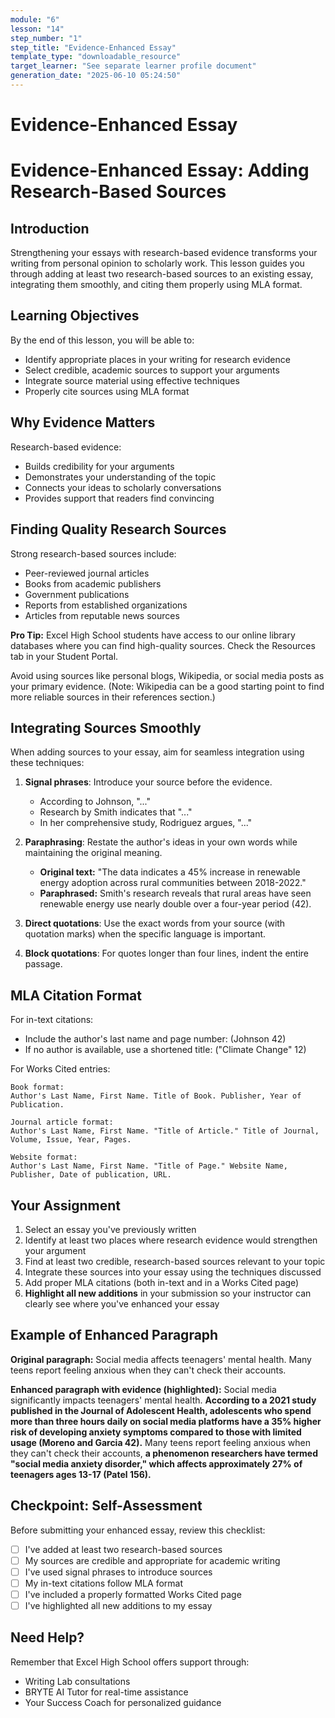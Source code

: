 ```yaml
---
module: "6"
lesson: "14"
step_number: "1"
step_title: "Evidence-Enhanced Essay"
template_type: "downloadable_resource"
target_learner: "See separate learner profile document"
generation_date: "2025-06-10 05:24:50"
---
```


# Evidence-Enhanced Essay

# Evidence-Enhanced Essay: Adding Research-Based Sources

## Introduction
Strengthening your essays with research-based evidence transforms your writing from personal opinion to scholarly work. This lesson guides you through adding at least two research-based sources to an existing essay, integrating them smoothly, and citing them properly using MLA format.

## Learning Objectives
By the end of this lesson, you will be able to:
- Identify appropriate places in your writing for research evidence
- Select credible, academic sources to support your arguments
- Integrate source material using effective techniques
- Properly cite sources using MLA format

## Why Evidence Matters
Research-based evidence:
- Builds credibility for your arguments
- Demonstrates your understanding of the topic
- Connects your ideas to scholarly conversations
- Provides support that readers find convincing

## Finding Quality Research Sources
Strong research-based sources include:
- Peer-reviewed journal articles
- Books from academic publishers
- Government publications
- Reports from established organizations
- Articles from reputable news sources

**Pro Tip:** Excel High School students have access to our online library databases where you can find high-quality sources. Check the Resources tab in your Student Portal.

Avoid using sources like personal blogs, Wikipedia, or social media posts as your primary evidence. (Note: Wikipedia can be a good starting point to find more reliable sources in their references section.)

## Integrating Sources Smoothly
When adding sources to your essay, aim for seamless integration using these techniques:

1. **Signal phrases**: Introduce your source before the evidence.
   - According to Johnson, "..."
   - Research by Smith indicates that "..."
   - In her comprehensive study, Rodriguez argues, "..."

2. **Paraphrasing**: Restate the author's ideas in your own words while maintaining the original meaning.
   - **Original text:** "The data indicates a 45% increase in renewable energy adoption across rural communities between 2018-2022."
   - **Paraphrased:** Smith's research reveals that rural areas have seen renewable energy use nearly double over a four-year period (42).

3. **Direct quotations**: Use the exact words from your source (with quotation marks) when the specific language is important.

4. **Block quotations**: For quotes longer than four lines, indent the entire passage.

## MLA Citation Format
For in-text citations:
- Include the author's last name and page number: (Johnson 42)
- If no author is available, use a shortened title: ("Climate Change" 12)

For Works Cited entries:
```
Book format:
Author's Last Name, First Name. Title of Book. Publisher, Year of Publication.

Journal article format:
Author's Last Name, First Name. "Title of Article." Title of Journal, Volume, Issue, Year, Pages.

Website format:
Author's Last Name, First Name. "Title of Page." Website Name, Publisher, Date of publication, URL.
```

## Your Assignment
1. Select an essay you've previously written
2. Identify at least two places where research evidence would strengthen your argument
3. Find at least two credible, research-based sources relevant to your topic
4. Integrate these sources into your essay using the techniques discussed
5. Add proper MLA citations (both in-text and in a Works Cited page)
6. **Highlight all new additions** in your submission so your instructor can clearly see where you've enhanced your essay

## Example of Enhanced Paragraph

**Original paragraph:**
Social media affects teenagers' mental health. Many teens report feeling anxious when they can't check their accounts.

**Enhanced paragraph with evidence (highlighted):**
Social media significantly impacts teenagers' mental health. **According to a 2021 study published in the Journal of Adolescent Health, adolescents who spend more than three hours daily on social media platforms have a 35% higher risk of developing anxiety symptoms compared to those with limited usage (Moreno and Garcia 42).** Many teens report feeling anxious when they can't check their accounts, **a phenomenon researchers have termed "social media anxiety disorder," which affects approximately 27% of teenagers ages 13-17 (Patel 156).**

## Checkpoint: Self-Assessment
Before submitting your enhanced essay, review this checklist:
- [ ] I've added at least two research-based sources
- [ ] My sources are credible and appropriate for academic writing
- [ ] I've used signal phrases to introduce sources
- [ ] My in-text citations follow MLA format
- [ ] I've included a properly formatted Works Cited page
- [ ] I've highlighted all new additions to my essay

## Need Help?
Remember that Excel High School offers support through:
- Writing Lab consultations
- BRYTE AI Tutor for real-time assistance
- Your Success Coach for personalized guidance